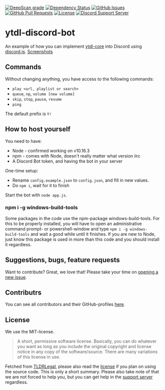 [![DeepScan grade](https://deepscan.io/api/teams/5752/projects/7618/branches/80372/badge/grade.svg)](https://deepscan.io/dashboard#view=project&tid=5752&pid=7618&bid=80372)
[![Dependency Status](https://david-dm.org/promise/ytdl-discord-bot.svg)](https://david-dm.org/promise/ytdl-discord-bot)
[![GitHub Issues](https://img.shields.io/github/issues-raw/promise/ytdl-discord-bot.svg)](https://github.com/promise/ytdl-discord-bot/issues)
[![GitHub Pull Requests](https://img.shields.io/github/issues-pr-raw/promise/ytdl-discord-bot.svg)](https://github.com/promise/ytdl-discord-bot/pulls)
[![License](https://img.shields.io/github/license/promise/ytdl-discord-bot.svg)](https://github.com/promise/ytdl-discord-bot/blob/master/LICENSE)
[![Discord Support Server](https://img.shields.io/discord/484464227067887645.svg)](https://discord.gg/V3vSCs7)

# ytdl-discord-bot

An example of how you can implement [ytdl-core](https://github.com/fent/node-ytdl-core) into Discord using [discord.js](https://github.com/discordjs/discord.js). [Screenshots](https://imgur.com/a/RUOAuVj)

## Commands

Without changing anything, you have access to the following commands:

- `play <url, playlist or search>`
- `queue`, `np`, `volume [new volume]`
- `skip`, `stop`, `pause`, `resume`
- `ping`

The default prefix is `Y!`

## How to host yourself

You need to have:
- Node - confirmed working on v10.16.3
- npm - comes with Node, doesn't really matter what version iirc
- A Discord Bot token, and having the bot in your server

One-time setup:
- Rename `config.example.json` to `config.json`, and fill in new values.
- Do `npm i`, wait for it to finish

Start the bot with `node app.js`.

### npm i -g windows-build-tools

Some packages in the code use the npm-package windows-build-tools. For this to be properly installed, you will have to open an administrative command prompt- or powershell-window and type `npm i -g windows-build-tools` and wait a good while until it finishes. If you are new to Node, just know this package is used in more than this code and you should install it regardless.

## Suggestions, bugs, feature requests

Want to contribute? Great, we love that! Please take your time on [opening a new issue](https://github.com/promise/ytdl-discord-bot/issues/new).

## Contributrs

You can see all contributors and their GitHub-profiles [here](https://github.com/promise/ytdl-discord-bot/graphs/contributors).

## License

We use the MIT-license.

> A short, permissive software license. Basically, you can do whatever you want as long as you include the original copyright and license notice in any copy of the software/source.  There are many variations of this license in use.

Fetched from [TLDRLegal](https://tldrlegal.com/license/mit-license), please also read the [license](https://github.com/promise/ytdl-discord-bot/blob/master/LICENSE) if you plan on using the source code. This is only a short summary. Please also take note of that we are not forced to help you, but you can get help in the [support server](https://discord.gg/V3vSCs7) regardless.